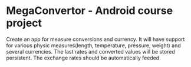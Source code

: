 # MegaConvertor - Android course project

Create an app for measure conversions and currency. It will have
support for various physic measures(length, temperature, pressure, weight) and
several currencies. The last rates and converted values will be stored persistent. The
exchange rates should be automatically feeded.
